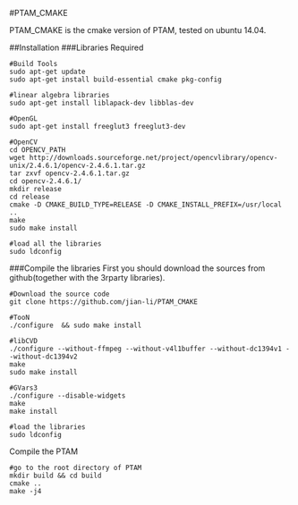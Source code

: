 #PTAM_CMAKE

PTAM_CMAKE is the cmake version of PTAM, tested on ubuntu 14.04.

##Installation
###Libraries Required
```
#Build Tools
sudo apt-get update
sudo apt-get install build-essential cmake pkg-config

#linear algebra libraries
sudo apt-get install liblapack-dev libblas-dev

#OpenGL
sudo apt-get install freeglut3 freeglut3-dev

#OpenCV
cd OPENCV_PATH
wget http://downloads.sourceforge.net/project/opencvlibrary/opencv-unix/2.4.6.1/opencv-2.4.6.1.tar.gz
tar zxvf opencv-2.4.6.1.tar.gz
cd opencv-2.4.6.1/
mkdir release 
cd release
cmake -D CMAKE_BUILD_TYPE=RELEASE -D CMAKE_INSTALL_PREFIX=/usr/local ..
make
sudo make install

#load all the libraries
sudo ldconfig
```
###Compile the libraries
First you should download the sources from github(together with the 3rparty libraries).

```
#Download the source code
git clone https://github.com/jian-li/PTAM_CMAKE

#TooN
./configure  && sudo make install

#libCVD
./configure --without-ffmpeg --without-v4l1buffer --without-dc1394v1 --without-dc1394v2
make
sudo make install

#GVars3
./configure --disable-widgets
make
make install

#load the libraries
sudo ldconfig

```	
Compile the PTAM

```
#go to the root directory of PTAM
mkdir build && cd build
cmake ..
make -j4
```

